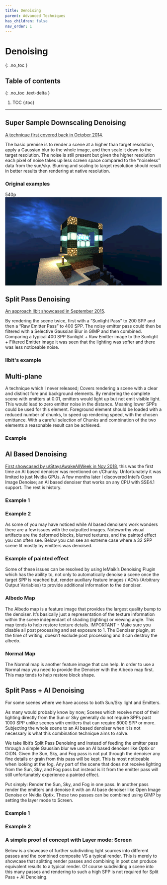 ```yaml
---
title: Denoising
parent: Advanced Techniques
has_children: false
nav_order: 1
---
```


# Denoising
{: .no_toc }

## Table of contents
{: .no_toc .text-delta }

1. TOC
{:toc}

---

## Super Sample Downscaling Denoising

[A technique first covered back in October 2014](https://www.reddit.com/r/chunky/comments/2kljk1/proof_of_method_the_downscale_test/).

The basic premise is to render a scene at a higher than target resolution, apply a Gaussian blur to the whole image, and then scale it down to the target resolution. The noise is still present but given the higher resolution each pixel of noise takes up less screen space compared to the “noiseless” data from the sun/sky. Blurring and scaling to target resolution should result in better results then rendering at native resolution.

### Original examples

540p
![](img/docs/denoising/downsample/r540p.png)

## Split Pass Denoising

[An approach llbit showcased in September 2015](https://www.reddit.com/r/chunky/comments/3kwknl/results_of_some_quick_experiments_with_selective/).

By rendering the scene twice, first with a “Sunlight Pass” to 200 SPP and then a “Raw Emitter Pass” to 400 SPP. The noisy emitter pass could then be filtered with a Selective Gaussian Blur in GIMP and then combined. Comparing a typical 400 SPP Sunlight + Raw Emitter image to the Sunlight + Filtered Emitter image it was seen that the lighting was softer and there was less noticeable noise.

### llbit's example

## Multi-plane

A technique which I never released; Covers rendering a scene with a clear and distinct fore and background elements. By rendering the complete scene with emitters at 0.01, emitters would light up but not emit visible light. This would lead to zero emitter noise in the distance. Meaning lower SPPs could be used for this element. Foreground element should be loaded with a reduced number of chunks, to speed up rendering speed, with the chosen emittance. With a careful selection of Chunks and combination of the two elements a reasonable result can be achieved.

### Example

## AI Based Denoising

[First showcased by u/StaysAwakeAllWeek in Nov 2018](https://www.reddit.com/r/chunky/comments/a0o15p/this_simple_aibased_denoiser_tool_for_nvidia_gpus/), this was the first time an AI based denoiser was mentioned on r/Chunky. Unfortunately it was limited to just Nvidia GPUs. A few months later I discovered Intel’s Open Image Denoise; an AI based denoiser that works on any CPU with SSE4.1 support. The rest is history.

### Example 1

### Example 2

As some of you may have noticed while AI based denoisers work wonders there are a few issues with the outputted images. Noteworthy visual artifacts are the deformed blocks, blurred textures, and the painted effect you can often see. Below you can see an extreme case where a 32 SPP scene lit mostly by emitters was denoised.

### Example of painted effect

Some of these issues can be resolved by using leMaik’s Denoising Plugin which has the ability to, not only to automatically denoise a scene once the target SPP is reached but, render auxiliary feature images / AOVs (Arbitrary Output Variables) to provide additional information to the denoiser.

### Albedo Map

The Albedo map is a feature image that provides the largest quality bump to the denoiser. It’s basically just a representation of the texture information within the scene independant of shading (lighting) or viewing angle. This map tends to help restore texture details.
IMPORTANT - Make sure you disable all post processing and set exposure to 1. The Denoiser plugin, at the time of writing, doesn’t exclude post processing and it can destroy the albedo.

### Normal Map

The Normal map is another feature image that can help. In order to use a Normal map you need to provide the Denoiser with the Albedo map first. This map tends to help restore block shape.

## Split Pass + AI Denoising

For some scenes where we have access to both Sun/Sky light and Emitters.

As many would probably know by now; Scenes which receive most of their lighting directly from the Sun or Sky generally do not require SPPs past 1000 SPP unlike scenes with emitters that can require 8000 SPP or more. Subjecting the whole scene to an AI based denoiser when it is not necessary is what this combination technique aims to solve.

We take llbit’s Split Pass Denoising and instead of feeding the emitter pass through a simple Gaussian blur we use an AI based denoiser like Optix or OIDN. Given the Sun, Sky, and Fog pass is not put through the denoiser any fine details or grain from this pass will be kept. This is most noticeable when looking at the fog. Any part of the scene that does not receive lighting from the  Sun, Sky, and Fog pass but instead is lit from the emitter pass will still unfortunately experience a painted effect.

Put simply: Render the Sun, Sky, and Fog in one pass. In another pass render the emitters and denoise it with an AI base denoiser like Open Image Denoise or Nvidia Optix. These two passes can be combined using GIMP by setting the layer mode to Screen.

### Example 1

### Example 2

### A simple proof of concept with Layer mode: Screen

Below is a showcase of further subdividing light sources into different passes and the combined composite VS a typical render. This is merely to showcase that splitting render passes and combining in post can produce equivalent results to a typical render. Of course subdividing a scene into this many passes and rendering to such a high SPP is not required for Split Pass + AI Denoising.